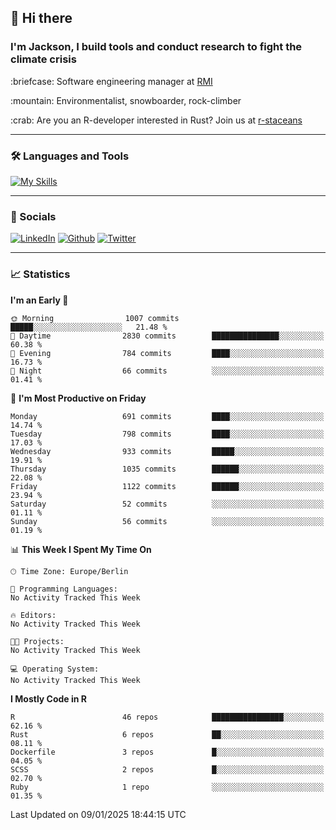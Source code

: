 ## :wave: Hi there
### I'm Jackson, I build tools and conduct research to fight the climate crisis
<p> :briefcase: Software engineering manager at <a href="https://rmi.org/" alt="RMI">RMI</a></p>
<p> :mountain: Environmentalist, snowboarder, rock-climber</p>
<p> :crab: Are you an R-developer interested in Rust? Join us at <a href="https://github.com/r-staceans" alt="r-staceans">r-staceans</a></p>

---

### :hammer_and_wrench: Languages and Tools

[![My Skills](https://skillicons.dev/icons?i=r,python,rust,docker,svelte,js,neovim,azure,postgresql,kubernetes,html,css&perline=6&theme=dark)](https://skillicons.dev)

---

### :iphone: Socials

[![LinkedIn](https://skillicons.dev/icons?i=linkedin&theme=dark)](https://www.linkedin.com/in/jackson-hoffart/) 
[![Github](https://skillicons.dev/icons?i=github&theme=dark)](https://github.com/jdhoffa) 
[![Twitter](https://skillicons.dev/icons?i=twitter&theme=dark)](https://twitter.com/jdhoffart) 

---

### :chart_with_upwards_trend: Statistics

 
<!--START_SECTION:waka-->
**I'm an Early 🐤** 

```text
🌞 Morning                1007 commits        █████░░░░░░░░░░░░░░░░░░░░   21.48 % 
🌆 Daytime                2830 commits        ███████████████░░░░░░░░░░   60.38 % 
🌃 Evening                784 commits         ████░░░░░░░░░░░░░░░░░░░░░   16.73 % 
🌙 Night                  66 commits          ░░░░░░░░░░░░░░░░░░░░░░░░░   01.41 % 
```
📅 **I'm Most Productive on Friday** 

```text
Monday                   691 commits         ████░░░░░░░░░░░░░░░░░░░░░   14.74 % 
Tuesday                  798 commits         ████░░░░░░░░░░░░░░░░░░░░░   17.03 % 
Wednesday                933 commits         █████░░░░░░░░░░░░░░░░░░░░   19.91 % 
Thursday                 1035 commits        ██████░░░░░░░░░░░░░░░░░░░   22.08 % 
Friday                   1122 commits        ██████░░░░░░░░░░░░░░░░░░░   23.94 % 
Saturday                 52 commits          ░░░░░░░░░░░░░░░░░░░░░░░░░   01.11 % 
Sunday                   56 commits          ░░░░░░░░░░░░░░░░░░░░░░░░░   01.19 % 
```


📊 **This Week I Spent My Time On** 

```text
🕑︎ Time Zone: Europe/Berlin

💬 Programming Languages: 
No Activity Tracked This Week

🔥 Editors: 
No Activity Tracked This Week

🐱‍💻 Projects: 
No Activity Tracked This Week

💻 Operating System: 
No Activity Tracked This Week
```

**I Mostly Code in R** 

```text
R                        46 repos            ████████████████░░░░░░░░░   62.16 % 
Rust                     6 repos             ██░░░░░░░░░░░░░░░░░░░░░░░   08.11 % 
Dockerfile               3 repos             █░░░░░░░░░░░░░░░░░░░░░░░░   04.05 % 
SCSS                     2 repos             █░░░░░░░░░░░░░░░░░░░░░░░░   02.70 % 
Ruby                     1 repo              ░░░░░░░░░░░░░░░░░░░░░░░░░   01.35 % 
```




 Last Updated on 09/01/2025 18:44:15 UTC
<!--END_SECTION:waka-->
